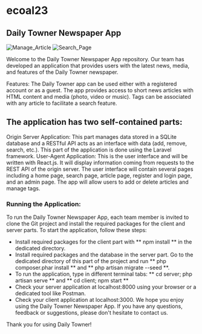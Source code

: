 # ecoal23
## Daily Towner Newspaper App
![Manage_Article](https://user-images.githubusercontent.com/114187312/229382633-01608d19-5a34-4165-ace7-f2e498a1f10e.png)
![Search_Page](https://user-images.githubusercontent.com/114187312/229382635-95ed1d77-06a1-45be-af36-e026d765e22e.png)

Welcome to the Daily Towner Newspaper App repository. Our team has developed an application that provides users with the latest news, media, and features of the Daily Towner newspaper.

Features:
The Daily Towner app can be used either with a registered account or as a guest. The app provides access to short news articles with HTML content and media (photo, video or music). Tags can be associated with any article to facilitate a search feature.

## The application has two self-contained parts:

Origin Server Application: This part manages data stored in a SQLite database and a RESTful API acts as an interface with data (add, remove, search, etc.). This part of the application is done using the Laravel framework.
User-Agent Application: This is the user interface and will be written with React.js. It will display information coming from requests to the REST API of the origin server.
The user interface will contain several pages including a home page, search page, article page, register and login page, and an admin page. The app will allow users to add or delete articles and manage tags.

### Running the Application:
To run the Daily Towner Newspaper App, each team member is invited to clone the Git project and install the required packages for the client and server parts. To start the application, follow these steps:

- Install required packages for the client part with ** npm install ** in the dedicated directory.
- Install required packages and the database in the server part. Go to the dedicated directory of this part of the project and run ** php composer.phar install ** and ** php artisan migrate --seed **.
- To run the application, type in different terminal tabs: ** cd server; php artisan serve ** and ** cd client; npm start **
- Check your server application at localhost:8000 using your browser or a dedicated tool like Postman.
- Check your client application at localhost:3000.
We hope you enjoy using the Daily Towner Newspaper App. If you have any questions, feedback or suggestions, please don't hesitate to contact us.

Thank you for using Daily Towner!
